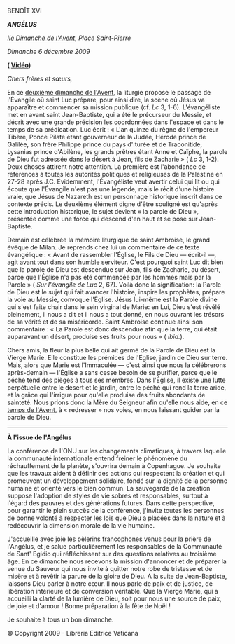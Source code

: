 BENOÎT XVI

***ANGÉLUS***

*[IIe Dimanche de l'Avent](http://www.vatican.va/liturgical_year/advent/2009/index_fr.html#II_DIMANCHE_DE_LAVENT), Place Saint-Pierre*

*Dimanche 6 décembre 2009*

**( [Vidéo](https://www.youtube.com/watch?v=nHro07HpsD8&ab_channel=VaticanNews))**

*Chers frères et sœurs,*

En ce [deuxième dimanche de l'Avent](http://www.vatican.va/liturgical_year/advent/2009/index_fr.html#II_DIMANCHE_DE_LAVENT), la liturgie propose le passage de l'Évangile où saint Luc prépare, pour ainsi dire, la scène où Jésus va apparaître et commencer sa mission publique (cf. *Lc* 3, 1-6). L'évangéliste met en avant saint Jean-Baptiste, qui a été le précurseur du Messie, et décrit avec une grande précision les coordonnées dans l'espace et dans le temps de sa prédication. Luc écrit : « L'an quinze du règne de l'empereur Tibère, Ponce Pilate étant gouverneur de la Judée, Hérode prince de Galilée, son frère Philippe prince du pays d'Iturée et de Traconitide, Lysanias prince d'Abilène, les grands prêtres étant Anne et Caïphe, la parole de Dieu fut adressée dans le désert à Jean, fils de Zacharie » ( *Lc* 3, 1-2). Deux choses attirent notre attention. La première est l'abondance de références à toutes les autorités politiques et religieuses de la Palestine en 27-28 après J.C. Évidemment, l'Évangéliste veut avertir celui qui lit ou qui écoute que l'Évangile n'est pas une légende, mais le récit d'une histoire vraie, que Jésus de Nazareth est un personnage historique inscrit dans ce contexte précis. Le deuxième élément digne d'être souligné est qu'après cette introduction historique, le sujet devient « la parole de Dieu », présentée comme une force qui descend d'en haut et se pose sur Jean-Baptiste.

Demain est célébrée la mémoire liturgique de saint Ambroise, le grand évêque de Milan. Je reprends chez lui un commentaire de ce texte évangélique : « Avant de rassembler l'Église, le Fils de Dieu — écrit-il —, agit avant tout dans son humble serviteur. C'est pourquoi saint Luc dit bien que la parole de Dieu est descendue sur Jean, fils de Zacharie, au désert, parce que l'Église n'a pas été commencée par les hommes mais par la Parole » ( *Sur l'évangile de Luc* 2, 67). Voilà donc la signification: la Parole de Dieu est le sujet qui fait avancer l'histoire, inspire les prophètes, prépare la voie au Messie, convoque l'Église. Jésus lui-même est la Parole divine qui s'est faite chair dans le sein virginal de Marie: en Lui, Dieu s'est révélé pleinement, il nous a dit et il nous a tout donné, en nous ouvrant les trésors de sa vérité et de sa miséricorde. Saint Ambroise continue ainsi son commentaire : « La Parole est donc descendue afin que la terre, qui était auparavant un désert, produise ses fruits pour nous » ( *ibid.*).

Chers amis, la fleur la plus belle qui ait germé de la Parole de Dieu est la Vierge Marie. Elle constitue les prémices de l'Église, jardin de Dieu sur terre. Mais, alors que Marie est l'Immaculée — c'est ainsi que nous la célébrerons après-demain — l'Église a sans cesse besoin de se purifier, parce que le péché tend des pièges à tous ses membres. Dans l'Église, il existe une lutte perpétuelle entre le désert et le jardin, entre le péché qui rend la terre aride, et la grâce qui l'irrigue pour qu'elle produise des fruits abondants de sainteté. Nous prions donc la Mère du Seigneur afin qu'elle nous aide, en ce [temps de l'Avent](http://www.vatican.va/liturgical_year/advent/2009/index_fr.html), à « redresser » nos voies, en nous laissant guider par la parole de Dieu.

* * *

**À l'issue de l'Angélus**

La conférence de l'ONU sur les changements climatiques, à travers laquelle la communauté internationale entend freiner le phénomène du réchauffement de la planète, s'ouvrira demain à Copenhague. Je souhaite que les travaux aident à définir des actions qui respectent la création et qui promeuvent un développement solidaire, fondé sur la dignité de la personne humaine et orienté vers le bien commun. La sauvegarde de la création suppose l'adoption de styles de vie sobres et responsables, surtout à l'égard des pauvres et des générations futures. Dans cette perspective, pour garantir le plein succès de la conférence, j'invite toutes les personnes de bonne volonté à respecter les lois que Dieu a placées dans la nature et à redécouvrir la dimension morale de la vie humaine.

J'accueille avec joie les pèlerins francophones venus pour la prière de l'Angélus, et je salue particulièrement les responsables de la Communauté de Sant' Egidio qui réfléchissent sur des questions relatives au troisième âge. En ce dimanche nous recevons la mission d'annoncer et de préparer la venue du Sauveur qui nous invite à quitter notre robe de tristesse et de misère et à revêtir la parure de la gloire de Dieu. A la suite de Jean-Baptiste, laissons Dieu parler à notre cœur. Il nous parle de paix et de justice, de libération intérieure et de conversion véritable. Que la Vierge Marie, qui a accueilli la clarté de la lumière de Dieu, soit pour nous une source de paix, de joie et d'amour ! Bonne préparation à la fête de Noël !

Je souhaite à tous un bon dimanche.

© Copyright 2009 - Libreria Editrice Vaticana